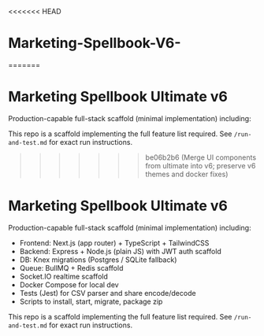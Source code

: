 <<<<<<< HEAD
# Marketing-Spellbook-V6-
=======
# Marketing Spellbook Ultimate v6

Production-capable full-stack scaffold (minimal implementation) including:

This repo is a scaffold implementing the full feature list required. See `/run-and-test.md` for exact run instructions.
>>>>>>> be06b2b6 (Merge UI components from ultimate into v6; preserve v6 themes and docker fixes)
# Marketing Spellbook Ultimate v6

Production-capable full-stack scaffold (minimal implementation) including:
- Frontend: Next.js (app router) + TypeScript + TailwindCSS
- Backend: Express + Node.js (plain JS) with JWT auth scaffold
- DB: Knex migrations (Postgres / SQLite fallback)
- Queue: BullMQ + Redis scaffold
- Socket.IO realtime scaffold
- Docker Compose for local dev
- Tests (Jest) for CSV parser and share encode/decode
- Scripts to install, start, migrate, package zip

This repo is a scaffold implementing the full feature list required. See `/run-and-test.md` for exact run instructions.
